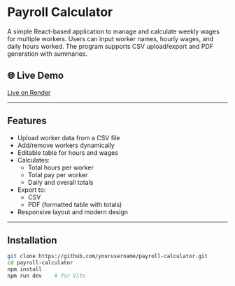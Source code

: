 # Payroll Calculator

A simple React-based application to manage and calculate weekly wages for multiple workers. Users can input worker names, hourly wages, and daily hours worked. The program supports CSV upload/export and PDF generation with summaries.

## 🌐 Live Demo

[Live on Render](https://dashboard.render.com/static/srv-d0otva6mcj7s73dj3dg0) 

---

## Features

- Upload worker data from a CSV file
- Add/remove workers dynamically
- Editable table for hours and wages
- Calculates:
  - Total hours per worker
  - Total pay per worker
  - Daily and overall totals
- Export to:
  - CSV
  - PDF (formatted table with totals)
- Responsive layout and modern design

---

## Installation

```bash
git clone https://github.com/yourusername/payroll-calculator.git
cd payroll-calculator
npm install
npm run dev    # for Vite

